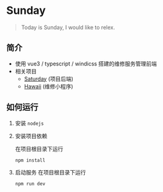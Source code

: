 # Sunday
> Today is Sunday, I would like to relex.

## 简介
+ 使用 vue3 / typescript / windicss 搭建的维修服务管理前端
+ 相关项目
   + [Saturday](https://github.com/nbtca/Saturday) (项目后端)
   + [Hawaii](https://github.com/nbtca/Hawaii) (维修小程序)

## 如何运行
1. 安装 `nodejs`
2. 安装项目依赖

   在项目根目录下运行
   ``` sh
   npm install
   ```
3. 启动服务
   在项目根目录下运行
   ``` sh
   npm run dev
   ```